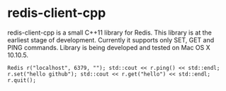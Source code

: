 # redis-client-cpp

redis-client-cpp is a small C++11 library for Redis. This library
is at the earliest stage of development. Currently it supports only
SET, GET and PING commands. Library is being developed and tested on Mac OS X 10.10.5.


`Redis r("localhost", 6379, "");
std::cout << r.ping() << std::endl;
r.set("hello github");
std::cout << r.get("hello") << std::endl;
r.quit();`
